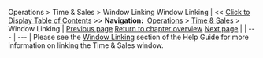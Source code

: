 ﻿
Operations \> Time \& Sales \> Window Linking
Window Linking
| \<\< [Click to Display Table of Contents](timeandsales_windowlinking.md) \>\> **Navigation:**     [Operations](operations.md) \> [Time \& Sales](time__sales.md) \> Window Linking | [Previous page](timeandsales_properties.md) [Return to chapter overview](time__sales.md) [Next page](trade_performance.md) |
| --- | --- |
Please see the [Window Linking](linking_windows.md) section of the Help Guide for more information on linking the Time \& Sales window.
